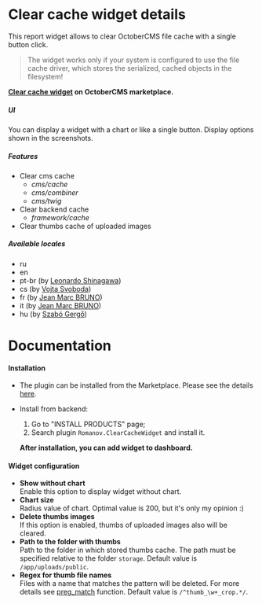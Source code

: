 # Clear cache widget details
This report widget allows to clear OctoberCMS file cache with a single button click. 
> The widget works only if your system is configured to use the file cache driver, which stores the serialized, cached objects in the filesystem!

**[Clear cache widget](http://octobercms.com/plugin/romanov-clearcachewidget) on OctoberCMS marketplace.**

##### UI
You can display a widget with a chart or like a single button. Display options shown in the screenshots.

##### Features
- Clear cms cache
  + *cms/cache* 
  + *cms/combiner*
  + *cms/twig*
- Clear backend cache
  + *framework/cache*
- Clear thumbs cache of uploaded images

##### Available locales
- ru
- en
- pt-br (by [Leonardo Shinagawa](https://github.com/shina))
- cs (by [Vojta Svoboda](https://github.com/vojtasvoboda))
- fr (by [Jean Marc BRUNO](https://github.com/jimibi))
- it (by [Jean Marc BRUNO](https://github.com/jimibi))
- hu (by [Szabó Gergő](https://github.com/gergo85))

# Documentation

#### Installation
- The plugin can be installed from the Marketplace. Please see the details [here](http://octobercms.com/help/site/projects#introduction).  
- Install from backend:
  1. Go to "INSTALL PRODUCTS" page;
  2. Search plugin `Romanov.ClearCacheWidget` and install it.

  **After installation, you can add widget to dashboard.**

#### Widget configuration
- **Show without chart**  
Enable this option to display widget without chart.
- **Chart size**  
Radius value of chart. Optimal value is 200, but it's only my opinion :)
- **Delete thumbs images**  
If this option is enabled, thumbs of uploaded images also will be cleared.
- **Path to the folder with thumbs**  
Path to the folder in which stored thumbs cache. The path must be specified relative to the folder `storage`. Default value is `/app/uploads/public`.
- **Regex for thumb file names**  
Files with a name that matches the pattern will be deleted. For more details see [preg_match](http://php.net/manual/function.preg-match.php) function. Default value is `/^thumb_\w+_crop.*/`.
